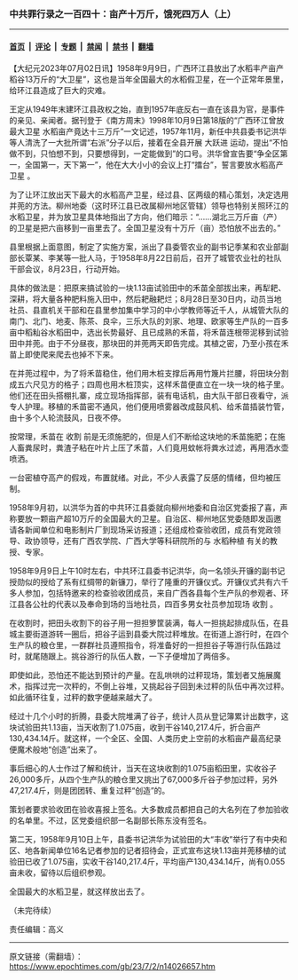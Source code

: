 ### 中共罪行录之一百四十：亩产十万斤，饿死四万人（上）

---

#### [首页](../../../..?n14026657) &nbsp;|&nbsp; [评论](../../../../../epoch-comment?n14026657) &nbsp;|&nbsp; [专题](../../../../../epoch-special?n14026657) &nbsp;|&nbsp; [禁闻](../../../../../epoch-news?n14026657) &nbsp;|&nbsp; [禁书](../../../../../books?n14026657) &nbsp;|&nbsp; [翻墙](https://github.com/gfw-breaker/nogfw/blob/master/README.md?n14026657)


<div class="post_content" id="artbody" itemprop="articleBody">
 <!-- article content begin -->
 <p>
  【大纪元2023年07月02日讯】1958年9月9日，广西环江县放出了水稻丰产亩产稻谷13万斤的“大卫星”，这也是当年全国最大的水稻假卫星，在一个正常年景里，给环江县造成了巨大的灾难。
 </p>
 <p>
  王定从1949年末建环江县政权之始，直到1957年底反右一直在该县为官，是事件的亲见、亲闻者。据刊登于《南方周末》1998年10月9日第18版的“广西环江曾放最大卫星 水稻亩产竟达十三万斤”一文记述，1957年11月，新任中共县委书记洪华等人清洗了一大批所谓“右派”分子以后，接着在全县开展
  <ok href="https://www.epochtimes.com/gb/tag/%E5%A4%A7%E8%B7%83%E8%BF%9B.html">
   大跃进
  </ok>
  运动，提出“不怕做不到，只怕想不到，只要想得到，一定能做到”的口号。洪华曾宣告要“争全区第一，全国第一，天下第一”，他在大大小小的会议上打“擂台”，誓言要放水稻高产卫星 。
 </p>
 <p>
  为了让环江放出天下最大的水稻高产卫星，经过县、区两级的精心策划，决定选用并蔸的方法。柳州地委（这时环江县已改属柳州地区管辖）领导也特别关照环江的水稻卫星，并为放卫星具体地指出了方向，他们暗示：“……湖北三万斤亩（产）的卫星是把六亩移到一亩里去了。全国卫星没有十万斤（亩）恐怕放不出去的。”
 </p>
 <p>
  县里根据上面意图，制定了实施方案，派出了县委管农业的副书记季某和农业部副部长覃某、李某等一批人马，于1958年8月22日前后，召开了城管农业社的社队干部会议，8月23日，行动开始。
 </p>
 <p>
  具体的做法是：把原来搞试验的一块1.13亩试验田中的禾苗全部拔出来，再犁耙、深耕，将大量各种肥料施入田中，然后耙融耙烂；8月28日至30日内，动员当地社员、县直机关干部和在县里参加集中学习的中小学教师等近千人，从城管大队的南门、北门、地麦、陈茶、良伞，三乐大队的刘家、地理、欧家等生产队的一百多亩中稻籼谷水稻田中，选出长势最好、且已成熟的禾苗，将禾苗连根带泥移到试验田中并蔸。由于不分昼夜，那块田的并蔸两天即告完成。其植之密，乃至小孩在禾苗上即使爬来爬去也掉不下来。
 </p>
 <p>
  在并蔸过程中，为了将禾苗稳住，他们用木桩支撑后再用竹篾片拦腰，将田块分割成五六尺见方的格子；四周也用木桩顶实，这样禾苗便直立在一块一块的格子里。他们还在田头搭棚扎寨，成立现场指挥部，装有电话机，由大队干部日夜看守，派专人护理。移植的禾苗密不通风，他们便用喷雾器改成鼓风机、给禾苗插装竹管，由十多个人轮流鼓风，日夜不停。
 </p>
 <p>
  按常理，禾苗在
  <ok href="https://www.epochtimes.com/gb/tag/%E6%94%B6%E5%89%B2.html">
   收割
  </ok>
  前是无须施肥的，但是人们不断给这块地的禾苗施肥；在施人畜粪尿时，粪渣子粘在叶片上压了禾苗，人们竟用蚊帐将粪水过滤，再用洒水壶喷洒。
 </p>
 <p>
  一台密植夺高产的假戏，布置就绪。对此，不少人表露了反感的情绪，但均被压制。
 </p>
 <p>
  1958年9月初，以洪华为首的中共环江县委就向柳州地委和自治区党委报了喜，声称要放一颗亩产超10万斤的全国最大的卫星。自治区、柳州地区党委随即发函邀请各新闻单位和电影制片厂到现场采访报道；还组成检查验收团，成员有党政领导、政协领导，还有广西农学院、广西大学等科研院所的与
  <ok href="https://www.epochtimes.com/gb/tag/%E6%B0%B4%E7%A8%BB%E7%A7%8D%E6%A4%8D.html">
   水稻种植
  </ok>
  有关的教授、专家。
 </p>
 <p>
  1958年9月9日上午10时左右，中共环江县委书记洪华，向一名领头开镰的副书记授勋似的授给了系有红绸带的新镰刀，举行了隆重的开镰仪式。开镰仪式共有六千多人参加，包括特邀来的检查验收团成员，来自广西各县每个生产队的参观者、环江县各公社的代表以及奉命到场的当地社员，四百多男女社员参加现场
  <ok href="https://www.epochtimes.com/gb/tag/%E6%94%B6%E5%89%B2.html">
   收割
  </ok>
  。
 </p>
 <p>
  在收割时，把田头收割下的谷子用一担担箩筐装满，每人一担挑起排成队伍，在县城主要街道游转一圈后，把谷子运到县委大院过秤堆放。在街道上游行时，在四个生产队的粮仓里，一群群社员遵照指令，将准备好的一担担谷子等游行队伍路过时，就尾随跟上。挑谷游行的队伍人数，一下子便增加了两倍多。
 </p>
 <p>
  即使如此，恐怕还不能达到预计的产量。在乱哄哄的过秤现场，策划者又施展魔术，指挥过完一次秤的，不倒上谷堆，又挑起谷子回到未过秤的队伍中再次过秤。如此循环往复，过秤的数字便越来越大了。
 </p>
 <p>
  经过十几个小时的折腾，县委大院堆满了谷子，统计人员从登记簿累计出数字，这块试验田共1.13亩，当天收割了1.075亩，收到干谷140,217.4斤，折合亩产130,434.14斤。就这样，一个全区、全国、人类历史上空前的水稻亩产最高纪录便魔术般地“创造”出来了。
 </p>
 <p>
  事后细心的人士作过了解和统计，当天在这块收割的1.075亩稻田里，实收谷子26,000多斤，从四个生产队的粮仓里又挑出了67,000多斤谷子参加过秤，另外47,217.4斤，则是团团转、重复过秤“创造”的。
 </p>
 <p>
  策划者要求验收团在验收喜报上签名。大多数成员都把自己的大名列在了参加验收的名单里。不过，区党委组织部一名副部长陈东没有签名。
 </p>
 <p>
  第二天，1958年9月10日上午，县委书记洪华为试验田的大“丰收”举行了有中央和区、地各新闻单位16名记者参加的记者招待会，正式宣布这块1.13亩并蔸移植的试验田已收了1.075亩，实收干谷140,217.4斤，平均亩产130,434.14斤，尚有0.055亩未收，留待以后组织参观。
 </p>
 <p>
  全国最大的水稻卫星，就这样放出去了。
 </p>
 <p>
  （未完待续）
 </p>
 <p>
  责任编辑：高义
 </p>
 <!-- article content end -->
 <div id="below_article_ad">
 </div>
</div>


---

原文链接（需翻墙）：https://www.epochtimes.com/gb/23/7/2/n14026657.htm